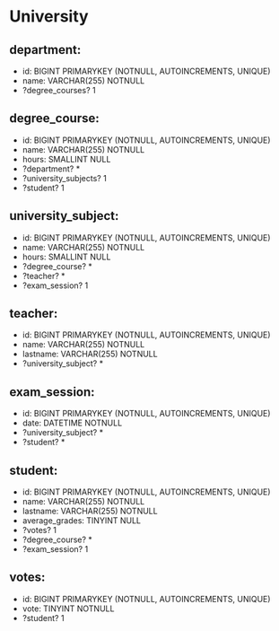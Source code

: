 # University

## department:
- id: BIGINT PRIMARYKEY (NOTNULL, AUTOINCREMENTS, UNIQUE)
- name: VARCHAR(255) NOTNULL
- ?degree_courses? 1

## degree_course:
- id: BIGINT PRIMARYKEY (NOTNULL, AUTOINCREMENTS, UNIQUE)
- name: VARCHAR(255) NOTNULL
- hours: SMALLINT   NULL
- ?department? *
- ?university_subjects? 1
- ?student? 1

## university_subject:
- id: BIGINT PRIMARYKEY (NOTNULL, AUTOINCREMENTS, UNIQUE)
- name: VARCHAR(255) NOTNULL
- hours: SMALLINT   NULL
- ?degree_course? *
- ?teacher? *
- ?exam_session? 1

## teacher:
- id: BIGINT PRIMARYKEY (NOTNULL, AUTOINCREMENTS, UNIQUE)
- name: VARCHAR(255) NOTNULL
- lastname: VARCHAR(255) NOTNULL
- ?university_subject? *

## exam_session:
- id: BIGINT PRIMARYKEY (NOTNULL, AUTOINCREMENTS, UNIQUE)
- date: DATETIME NOTNULL
- ?university_subject? *
- ?student? *

## student:
- id: BIGINT PRIMARYKEY (NOTNULL, AUTOINCREMENTS, UNIQUE)
- name: VARCHAR(255) NOTNULL
- lastname: VARCHAR(255) NOTNULL
- average_grades: TINYINT NULL
- ?votes? 1
- ?degree_course? *
- ?exam_session? 1


## votes:
- id: BIGINT PRIMARYKEY (NOTNULL, AUTOINCREMENTS, UNIQUE)
- vote: TINYINT NOTNULL
- ?student? 1









<!-- - ------ sono presenti diversi Dipartimenti (es.: Lettere e Filosofia, Matematica, Ingegneria ecc.);
- ------ ogni Dipartimento offre più Corsi di Laurea (es.: Civiltà e Letterature Classiche, Informatica, Ingegneria Elettronica ecc..)
- ------ ogni Corso di Laurea prevede diversi Corsi (es.: Letteratura Latina, Sistemi Operativi 1, Analisi Matematica 2 ecc.;
- -------- ogni Corso può essere tenuto da diversi Insegnanti;
- ----------- ogni Corso prevede più appelli d'Esame;


- ------------ ogni Studente è iscritto ad un solo Corso di Laurea;
- ------------- ogni Studente può iscriversi a più appelli di Esame;
- ------------- per ogni appello d'Esame a cui lo Studente ha partecipato, è necessario memorizzare il voto ottenuto, anche se non sufficiente Pensiamo a quali entità (tabelle) creare per il nostro database e cerchiamo poi di stabilirne le relazioni. -->